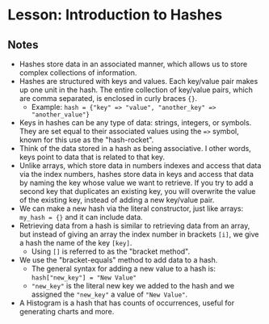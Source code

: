 # Lesson: Introduction to Hashes

## Notes

- Hashes store data in an associated manner, which allows us to store complex collections of information.
- Hashes are structured with keys and values. Each key/value pair makes up one unit in the hash. The entire collection of key/value pairs, which are comma separated, is enclosed in curly braces `{}`.
  - Example: `hash = {"key" => "value", "another_key" => "another_value"}`
- Keys in hashes can be any type of data: strings, integers, or symbols. They are set equal to their associated values using the `=>` symbol, known for this use as the "hash-rocket".
- Think of the data stored in a hash as being associative. I other words, keys point to data that is related to that key.
- Unlike arrays, which store data in numbers indexes and access that data via the index numbers, hashes store data in keys and access that data by naming the key whose value we want to retrieve. If you try to add a second key that duplicates an existing key, you will overwrite the value of the existing key, instead of adding a new key/value pair.
- We can make a new hash via the literal constructor, just like arrays: `my_hash = {}` and it can include data.
- Retrieving data from a hash is similar to retrieving data from an array, but instead of giving an array the index number in brackets `[i]`, we give a hash the name of the key `[key]`.
  - Using `[]` is referred to as the "bracket method".
- We use the "bracket-equals" method to add data to a hash.
  - The general syntax for adding a new value to a hash is: `hash["new_key"] = "New Value"`
  - `"new_key"` is the literal new key we added to the hash and we assigned the `"new_key"` a value of `"New Value"`.
- A Histogram is a hash that has counts of occurrences, useful for generating charts and more.
